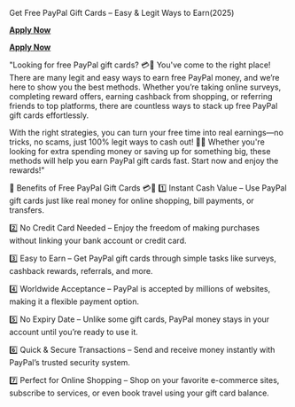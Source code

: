 Get Free PayPal Gift Cards – Easy & Legit Ways to Earn(2025)

**[Apply Now](https://giftcardzero.com/paypal722/)**

**[Apply Now](https://giftcardzero.com/paypal722/)**

"Looking for free PayPal gift cards? 💳💸 You've come to the right place! There are many legit and easy ways to earn free PayPal money, and we’re here to show you the best methods. Whether you’re taking online surveys, completing reward offers, earning cashback from shopping, or referring friends to top platforms, there are countless ways to stack up free PayPal gift cards effortlessly.

With the right strategies, you can turn your free time into real earnings—no tricks, no scams, just 100% legit ways to cash out! 🚀🔥 Whether you're looking for extra spending money or saving up for something big, these methods will help you earn PayPal gift cards fast. Start now and enjoy the rewards!"

🌟 Benefits of Free PayPal Gift Cards 💳💸
1️⃣ Instant Cash Value – Use PayPal gift cards just like real money for online shopping, bill payments, or transfers.

2️⃣ No Credit Card Needed – Enjoy the freedom of making purchases without linking your bank account or credit card.

3️⃣ Easy to Earn – Get PayPal gift cards through simple tasks like surveys, cashback rewards, referrals, and more.

4️⃣ Worldwide Acceptance – PayPal is accepted by millions of websites, making it a flexible payment option.

5️⃣ No Expiry Date – Unlike some gift cards, PayPal money stays in your account until you’re ready to use it.

6️⃣ Quick & Secure Transactions – Send and receive money instantly with PayPal’s trusted security system.

7️⃣ Perfect for Online Shopping – Shop on your favorite e-commerce sites, subscribe to services, or even book travel using your gift card balance.
